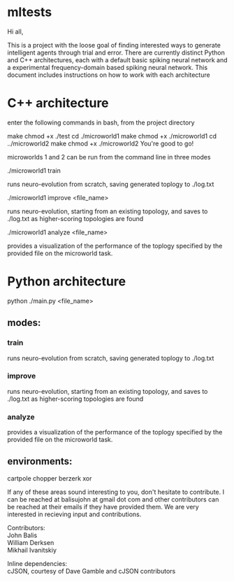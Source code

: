 # mltests

Hi all,

This is a project with the loose goal of finding interested ways to generate intelligent agents through trial and error. 
There are currently distinct Python and C++ architectures, each with a default basic spiking neural network and a experimental 
frequency-domain based spiking neural network. This document includes instructions on how to work with each architecture


# C++ architecture



enter the following commands in bash, from the project directory

make
chmod +x ./test
cd ./microworld1
make
chmod +x ./microworld1
cd ../microworld2
make
chmod +x ./microworld2
You're good to go!

microworlds 1 and 2 can be run from the command line in three modes

./microworld1 train

runs neuro-evolution from scratch, saving generated toplogy to ./log.txt


./microworld1 improve <file_name>

runs neuro-evolution, starting from an existing topology, and saves to ./log.txt as higher-scoring topologies are found

./microworld1 analyze <file_name>

provides a visualization of the performance of the toplogy specified by the provided file on the microworld task.


# Python architecture

python ./main.py <mode> <environment> <file_name>


## modes:

### train 

runs neuro-evolution from scratch, saving generated toplogy to ./log.txt

### improve

runs neuro-evolution, starting from an existing topology, and saves to ./log.txt as higher-scoring topologies are found

### analyze
 
provides a visualization of the performance of the toplogy specified by the provided file on the microworld task.


## environments:

cartpole
chopper
berzerk
xor






If any of these areas sound interesting to you, don't hesitate to contribute. I can be reached at balisujohn at gmail dot com and other contributors can be reached at their emails if they have provided them.  We are very interested in recieving input and contributions.


Contributors:  
John Balis   
William Derksen  
Mikhail Ivanitskiy

Inline dependencies:  
cJSON, courtesy of Dave Gamble and cJSON contributors
